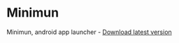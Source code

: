 # Minimun
Minimun, android app launcher - [Download latest version](https://github.com/JunioJsv/minimun/releases/latest)
